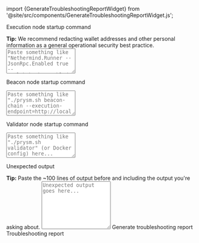 import {GenerateTroubleshootingReportWidget} from '@site/src/components/GenerateTroubleshootingReportWidget.js';

<GenerateTroubleshootingReportWidget />

<div class='troubleshooting-report-area'>
    <p>Execution node startup command</p>
    <span><strong>Tip:</strong> We recommend redacting wallet addresses and other personal information as a general operational security best practice.</span>
    <textarea id="el-cmd" rows="4" placeholder='Paste something like "Nethermind.Runner --JsonRpc.Enabled true --HealthChecks.Enabled true" (or Docker config) here...'></textarea>
    <p>Beacon node startup command</p>
    <textarea id="bn-cmd" rows="4" placeholder='Paste something like "./prysm.sh beacon-chain --execution-endpoint=http://localhost:8551 --jwt-secret=path/to/jwt.hex" (or Docker config) here...'></textarea>
    <p>Validator node startup command</p>
    <textarea id="vn-cmd" rows="4" placeholder='Paste something like "./prysm.sh validator" (or Docker config) here...'></textarea>
    <p>Unexpected output</p>
    <span><strong>Tip:</strong> Paste the ~100 lines of output before and including the output you're asking about.</span>
    <textarea id="output" rows="8" placeholder='Unexpected output goes here...'></textarea>
    <a id='generate-report' class='generate-report'>Generate troubleshooting report</a>
    <div id='generated-report' class='generated-report'>Troubleshooting report</div>
</div>